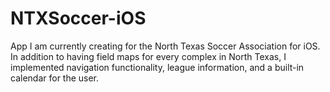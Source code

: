 # NTXSoccer-iOS
App I am currently creating for the North Texas Soccer Association for iOS.  In addition to having field maps for every complex in North Texas, I implemented navigation functionality, league information, and a built-in calendar for the user.
